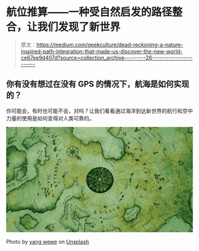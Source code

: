 # 航位推算——一种受自然启发的路径整合，让我们发现了新世界

> 原文：<https://medium.com/geekculture/dead-reckoning-a-nature-inspired-path-integration-that-made-us-discover-the-new-world-ce67ee9d407d?source=collection_archive---------26----------------------->

## 你有没有想过在没有 GPS 的情况下，航海是如何实现的？

你可能会，有时也可能不会，对吗？让我们看看通过海洋到达新世界的航行和空中力量的使用是如何变得对人类可靠的。

![](img/7ab8f14ef9a5e20cb693fa1e8f20cdf8.png)

Photo by [yang wewe](https://unsplash.com/@weweclub_wewe?utm_source=medium&utm_medium=referral) on [Unsplash](https://unsplash.com?utm_source=medium&utm_medium=referral)